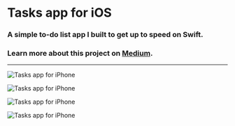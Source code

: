 # Tasks app for iOS

### A simple to-do list app I built to get up to speed on Swift.

### Learn more about this project on [Medium](https://medium.com/@scottlucien/learning-swift-building-a-simple-tasks-app-for-ios-eca31d954c47).

---

![Tasks app for iPhone](https://luciensn.github.io/web/img/Tasks_showcase.gif)

![Tasks app for iPhone](https://luciensn.github.io/web/img/Tasks_pull.gif)

![Tasks app for iPhone](https://luciensn.github.io/web/img/Tasks_row.gif)

![Tasks app for iPhone](https://luciensn.github.io/web/img/Tasks_reorder.gif)


